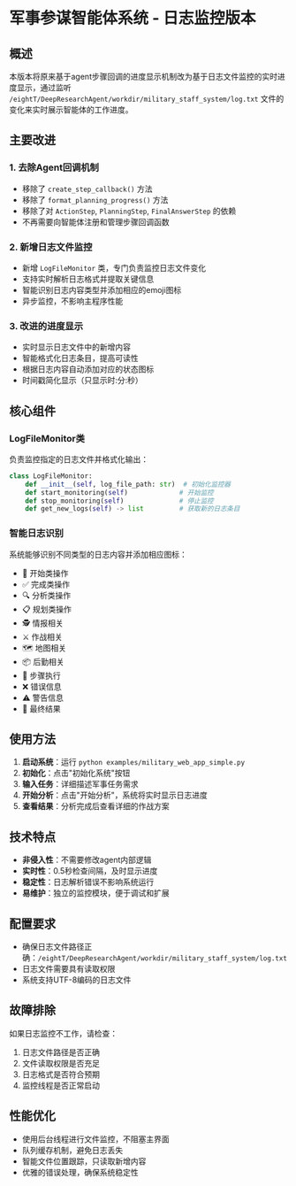 # 军事参谋智能体系统 - 日志监控版本

## 概述

本版本将原来基于agent步骤回调的进度显示机制改为基于日志文件监控的实时进度显示，通过监听 `/eightT/DeepResearchAgent/workdir/military_staff_system/log.txt` 文件的变化来实时展示智能体的工作进度。

## 主要改进

### 1. 去除Agent回调机制
- 移除了 `create_step_callback()` 方法
- 移除了 `format_planning_progress()` 方法  
- 移除了对 `ActionStep`, `PlanningStep`, `FinalAnswerStep` 的依赖
- 不再需要向智能体注册和管理步骤回调函数

### 2. 新增日志文件监控
- 新增 `LogFileMonitor` 类，专门负责监控日志文件变化
- 支持实时解析日志格式并提取关键信息
- 智能识别日志内容类型并添加相应的emoji图标
- 异步监控，不影响主程序性能

### 3. 改进的进度显示
- 实时显示日志文件中的新增内容
- 智能格式化日志条目，提高可读性
- 根据日志内容自动添加对应的状态图标
- 时间戳简化显示（只显示时:分:秒）

## 核心组件

### LogFileMonitor类

负责监控指定的日志文件并格式化输出：

```python
class LogFileMonitor:
    def __init__(self, log_file_path: str)  # 初始化监控器
    def start_monitoring(self)             # 开始监控
    def stop_monitoring(self)              # 停止监控
    def get_new_logs(self) -> list         # 获取新的日志条目
```

### 智能日志识别

系统能够识别不同类型的日志内容并添加相应图标：

- 🚀 开始类操作
- ✅ 完成类操作  
- 🔍 分析类操作
- 📋 规划类操作
- 🕵️ 情报相关
- ⚔️ 作战相关
- 🗺️ 地图相关
- 📦 后勤相关
- 🔄 步骤执行
- ❌ 错误信息
- ⚠️ 警告信息
- 🎯 最终结果

## 使用方法

1. **启动系统**：运行 `python examples/military_web_app_simple.py`
2. **初始化**：点击"初始化系统"按钮
3. **输入任务**：详细描述军事任务需求
4. **开始分析**：点击"开始分析"，系统将实时显示日志进度
5. **查看结果**：分析完成后查看详细的作战方案

## 技术特点

- **非侵入性**：不需要修改agent内部逻辑
- **实时性**：0.5秒检查间隔，及时显示进度
- **稳定性**：日志解析错误不影响系统运行
- **易维护**：独立的监控模块，便于调试和扩展

## 配置要求

- 确保日志文件路径正确：`/eightT/DeepResearchAgent/workdir/military_staff_system/log.txt`
- 日志文件需要具有读取权限
- 系统支持UTF-8编码的日志文件

## 故障排除

如果日志监控不工作，请检查：
1. 日志文件路径是否正确
2. 文件读取权限是否充足
3. 日志格式是否符合预期
4. 监控线程是否正常启动

## 性能优化

- 使用后台线程进行文件监控，不阻塞主界面
- 队列缓存机制，避免日志丢失
- 智能文件位置跟踪，只读取新增内容
- 优雅的错误处理，确保系统稳定性 